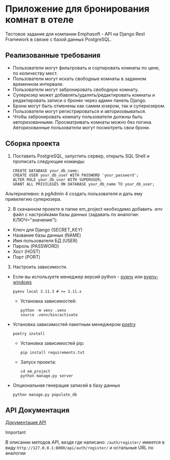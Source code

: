 # Приложение для бронирования комнат в отеле

Тестовое задание для компании Emphasoft - API на Django Rest Framework в связке с базой данных PostgreSQL.

## Реализованные требования

- Пользователи могут фильтровать и сортировать комнаты по цене, по количеству мест.
- Пользователи могут искать свободные комнаты в заданном временном интервале.
- Пользователи могут забронировать свободную комнату.
- Суперюзер может добавлять/удалять/редактировать комнаты и редактировать записи о бронях через админ панель Django.
- Брони могут быть отменены как самим юзером, так и суперюзером.
- Пользователи могут регистрироваться и авторизовываться.
- Чтобы забронировать комнату пользователи должны быть авторизованными. Просматривать комнаты можно без логина. Авторизованные пользователи могут посмотреть свои брони.

## Сборка проекта

1. Поставить PostgreSQL, запустить сервер, открыть SQL Shell и прописать следующие команды:

   ```shell
   CREATE DATABASE your_db_name;
   CREATE USER your_db_user WITH PASSWORD 'your_password';
   ALTER ROLE your_db_user WITH SUPERUSER;
   GRANT ALL PRIVILEGES ON DATABASE your_db_name TO your_db_user;
   ```

Альтернативно: в pgAdmin 4 создать пользователя и дать ему привелегию суперюзера.

2. В скачанном проекте в папке em_project необходимо добавить .env файл с настройками базы данных (задавать по аналогии: КЛЮЧ="значение"):

- Ключ для Django (SECRET_KEY)
- Название базы данных (NAME)
- Имя пользователя БД (USER)
- Пароль (PASSWORD)
- Хост (HOST)
- Порт (PORT)

3. Настроить зависимости.

- Если вы используете менеджер версий python - [pyenv](https://github.com/pyenv/pyenv) или [pyenv-windows](https://github.com/pyenv-win/pyenv-win)

  ```shell
  pyenv local 3.11.3 # >= 3.11.x    
  ```

  - Установка зависимостей:

    ```shell
    python -m venv .venv
    source .venv/bin/activate
    ```

- Установка зависимостей пакетным менеджером [poetry](https://python-poetry.org/)

  ```shell
  poetry install
  ```

  - Установка зависимостей pip:

    ```shell
    pip install requirements.txt
    ```

  - Запуск проекта:

    ```shell
    cd em_project
    python manage.py server
    ```

- Опциональная генерация записей в базу данных
  
  ```shell
  python manage.py populate_db
  ```

## API Документация

[Документация API](https://den13boec.github.io/emphasoft_project/api/)

> [!IMPORTANT]
> В описании методов API, везде где написано: `/auth/register/` имеется в виду `http://127.0.0.1:8000/api/auth/register/` и остальные URL по аналогии
